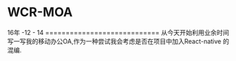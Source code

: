 # WCR-MOA
16年 -12 - 14 ============================
从今天开始利用业余时间写一写我的移动办公OA,作为一种尝试我会考虑是否在项目中加入React-native 的混编.
